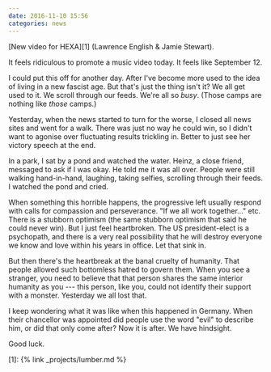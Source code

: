 ```yaml
---
date: 2016-11-10 15:56
categories: news
---
```


[New video for HEXA][1] (Lawrence English & Jamie Stewart).

It feels ridiculous to promote a music video today. It feels like September 12.

I could put this off for another day. After I've become more used to the idea of
living in a new fascist age. But that's just the thing isn't it? We all get used
to it. We scroll through our feeds. We're all so *busy*. (Those camps are nothing
like *those* camps.)

Yesterday, when the news started to turn for the worse, I closed all news sites
and went for a walk. There was just no way he could win, so I didn't want to
agonise over fluctuating results trickling in. Better to just see her victory
speech at the end.

In a park, I sat by a pond and watched the water. Heinz, a close friend,
messaged to ask if I was okay. He told me it was all over. People were still
walking hand-in-hand, laughing, taking selfies, scrolling through their feeds. I
watched the pond and cried.

When something this horrible happens, the progressive left usually respond with
calls for compassion and perseverance. "If we all work together..." etc. There is
a stubborn optimism (the same stubborn optimism that said he could never win).
But I just feel heartbroken. The US president-elect is a psychopath, and there
is a very real possibility that he will destroy everyone we know and love within
his years in office. Let that sink in.

But then there's the heartbreak at the banal cruelty of humanity. That people
allowed such bottomless hatred to govern them. When you see a stranger, you need
to believe that that person shares the same interior humanity as you --- this
person, like you, could not identify their support with a monster. Yesterday we
all lost that.

I keep wondering what it was like when this happened in Germany. When their
chancellor was appointed did people use the word "evil" to describe him, or did
that only come after? Now it is after. We have hindsight.

Good luck.

[1]: {% link _projects/lumber.md %}
